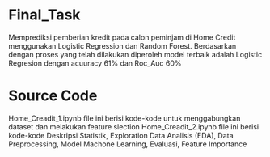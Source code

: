 # Final_Task
Memprediksi pemberian kredit pada calon peminjam di Home Credit menggunakan Logistic Regression dan Random Forest. Berdasarkan dengan proses yang telah dilakukan diperoleh model terbaik adalah Logistic Regresion dengan acuuracy 61% dan Roc_Auc 60% 

# Source Code
Home_Creadit_1.ipynb file ini berisi kode-kode untuk menggabungkan dataset dan melakukan feature slection
Home_Creadit_2.ipynb file ini berisi kode-kode Deskripsi Statistik, Exploration Data Analisis (EDA), Data Preprocessing, Model Machone Learning, Evaluasi, Feature Importance
